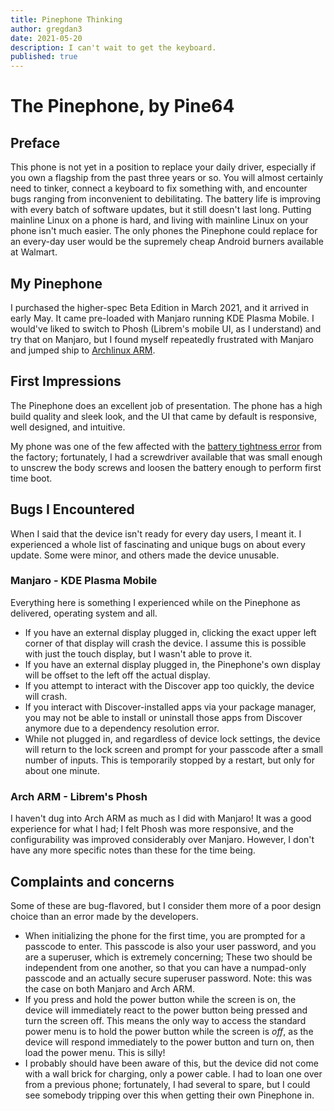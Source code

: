 ```yaml
---
title: Pinephone Thinking
author: gregdan3
date: 2021-05-20
description: I can't wait to get the keyboard.
published: true
---
```


# The Pinephone, by Pine64

## Preface

This phone is not yet in a position to replace your daily driver, especially if
you own a flagship from the past three years or so. You will almost certainly
need to tinker, connect a keyboard to fix something with, and encounter bugs
ranging from inconvenient to debilitating. The battery life is improving with
every batch of software updates, but it still doesn't last long. Putting
mainline Linux on a phone is hard, and living with mainline Linux on your phone
isn't much easier. The only phones the Pinephone could replace for an every-day
user would be the supremely cheap Android burners available at Walmart.

## My Pinephone

I purchased the higher-spec Beta Edition in March 2021, and it arrived in early
May. It came pre-loaded with Manjaro running KDE Plasma Mobile. I would've liked
to switch to Phosh (Librem's mobile UI, as I understand) and try that on
Manjaro, but I found myself repeatedly frustrated with Manjaro and jumped ship
to [Archlinux ARM](https://github.com/dreemurrs-embedded/Pine64-Arch/).

## First Impressions

The Pinephone does an excellent job of presentation. The phone has a high build
quality and sleek look, and the UI that came by default is responsive, well
designed, and intuitive.

My phone was one of the few affected with the
[battery tightness error](https://wiki.pine64.org/index.php?title=PinePhone_FAQ#The_battery_is_stuck_inside_the_phone)
from the factory; fortunately, I had a screwdriver available that was small
enough to unscrew the body screws and loosen the battery enough to perform first
time boot.

## Bugs I Encountered

When I said that the device isn't ready for every day users, I meant it. I
experienced a whole list of fascinating and unique bugs on about every update.
Some were minor, and others made the device unusable.

### Manjaro - KDE Plasma Mobile

Everything here is something I experienced while on the Pinephone as delivered,
operating system and all.

- If you have an external display plugged in, clicking the exact upper left
  corner of that display will crash the device. I assume this is possible with
  just the touch display, but I wasn't able to prove it.
- If you have an external display plugged in, the Pinephone's own display will
  be offset to the left off the actual display.
- If you attempt to interact with the Discover app too quickly, the device will
  crash.
- If you interact with Discover-installed apps via your package manager, you may
  not be able to install or uninstall those apps from Discover anymore due to a
  dependency resolution error.
- While not plugged in, and regardless of device lock settings, the device will
  return to the lock screen and prompt for your passcode after a small number of
  inputs. This is temporarily stopped by a restart, but only for about one
  minute.

### Arch ARM - Librem's Phosh

I haven't dug into Arch ARM as much as I did with Manjaro! It was a good
experience for what I had; I felt Phosh was more responsive, and the
configurability was improved considerably over Manjaro. However, I don't have
any more specific notes than these for the time being.

## Complaints and concerns

Some of these are bug-flavored, but I consider them more of a poor design choice
than an error made by the developers.

- When initializing the phone for the first time, you are prompted for a
  passcode to enter. This passcode is also your user password, and you are a
  superuser, which is extremely concerning; These two should be independent from
  one another, so that you can have a numpad-only passcode and an actually
  secure superuser password. Note: this was the case on both Manjaro and Arch
  ARM.
- If you press and hold the power button while the screen is on, the device will
  immediately react to the power button being pressed and turn the screen off.
  This means the only way to access the standard power menu is to hold the power
  button while the screen is _off_, as the device will respond immediately to
  the power button and turn on, then load the power menu. This is silly!
- I probably should have been aware of this, but the device did not come with a
  wall brick for charging, only a power cable. I had to loan one over from a
  previous phone; fortunately, I had several to spare, but I could see somebody
  tripping over this when getting their own Pinephone in.
